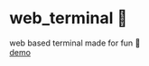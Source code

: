 # web_terminal :penguin:
web based terminal made for fun :clown_face:<br/>
[demo](https://whoami-shubham.github.io/web_terminal)
